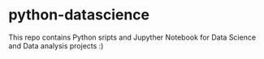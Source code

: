 # python-datascience
This repo contains Python sripts and Jupyther Notebook for Data Science and Data analysis projects :)
